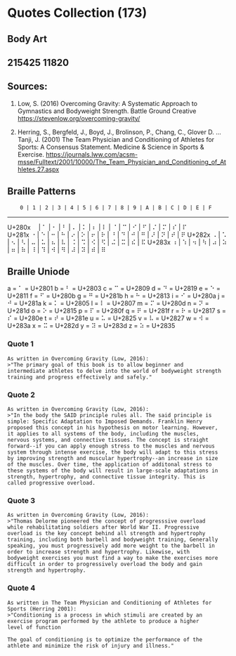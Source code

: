 # Quotes Collection (173)

## Body Art
## 215425 11820

## Sources:

1. Low, S. (2016) Overcoming Gravity: A Systematic Approach to 
		Gymnastics and Bodyweight Strength. Battle Ground Creative
		https://stevenlow.org/overcoming-gravity/

2. Herring, S., Bergfeld, J., Boyd, J., Brolinson, P., Chang, C., Glover
		D. ... Tanji, J. (2001) The Team Physician and Conditioning of
		Athletes for Sports: A Consensus Statement. Medicine & Science
		in Sports & Exercise.
		https://journals.lww.com/acsm-msse/Fulltext/2001/10000/The_Team_Physician_and_Conditioning_of_Athletes.27.aspx 
		
		
##							Braille Patterns
        0 | 1 | 2 | 3 | 4 | 5 | 6 | 7 | 8 | 9 | A | B | C | D | E | F
 ----------------------------------------------------------------------
U+280x  ⠀  | ⠁ | ⠂ | ⠃  | ⠄  | ⠅ | ⠆  | ⠇ | ⠈  | ⠉ | ⠊  | ⠋ | ⠌  | ⠍  | ⠎ | ⠏  
U+281x  ⠐  | ⠑ | ⠒ | ⠓  | ⠔  | ⠕ | ⠖  | ⠗ | ⠘  | ⠙ | ⠚  | ⠛ | ⠜  | ⠝  | ⠞ | ⠟ 
U+282x  ⠠  | ⠡ | ⠢ | ⠣  | ⠤  | ⠥ | ⠦  | ⠧ | ⠨  | ⠩ | ⠪  | ⠫ | ⠬  | ⠭  | ⠮ | ⠯
U+283x  ⠰  | ⠱ | ⠲ | ⠳  | ⠴  | ⠵ | ⠶  | ⠷ | ⠸  | ⠹ | ⠺  | ⠻ | ⠼  | ⠽  | ⠾ | ⠿

## Braille Uniode

a = ⠁ = U+2801
b = ⠃ = U+2803
c = ⠉ = U+2809
d = ⠙ = U+2819
e = ⠑ = U+2811
f = ⠋ = U+280b
g = ⠛ = U+281b
h = ⠓ = U+2813
i = ⠊ = U+280a
j = ⠚ = U+281a
k = ⠅ = U+2805
l = ⠇ = U+2807
m = ⠍ = U+280d
n = ⠝ = U+281d
o = ⠕ = U+2815
p = ⠏ = U+280f
q = ⠟ = U+281f
r = ⠗ = U+2817
s = ⠎ = U+280e
t = ⠞ = U+281e
u = ⠥ = U+2825
v = ⠧ = U+2827
w = ⠺ = U+283a 
x = ⠭ = U+282d
y = ⠽ = U+283d
z = ⠵ = U+2835

### Quote 1

	As written in Overcoming Gravity (Low, 2016):
	>"The primary goal of this book is to allow beginner and 
	intermediate athletes to delve into the world of bodyweight strength
	training and progress effectively and safely."
	
### Quote 2

	As written in Overcoming Gravity (Low, 2016):
	>"In the body the SAID principle rules all. The said principle is 
	simple: Specific Adaptation to Imposed Demands. Franklin Henry 
	proposed this concept in his hypothesis on motor learning. However,
	it applies to all systems of the body, including the muscles, 
	nervous systems, and connective tissues. The concept is straight 
	forward--if you can apply enough stress to the muscles and nervous
	system through intense exercise, the body will adapt to this stress
	by improving strength and muscular hypertrophy--an increase in size
	of the muscles. Over time, the application of additonal stress to 
	these systems of the body will result in large-scale adaptations in
	strength, hypertrophy, and connective tissue integrity. This is 
	called progressive overload.
	
### Quote 3

	As written in Overcoming Gravity (Low, 2016):
	>"Thomas Delorme pioneered the concept of progresssive overload 
	while rehabilitating soldiers after World War II. Progressive 
	overload is the key concept behind all strength and hypertrophy 
	training, including both barbell and bodyweight training, Generally
	speaking, you must progressively add more weight to the barbell in 
	order to increase strength and hypertrophy. Likewise, with 
	bodyweight exercises you must find a way to make the exercises more 
	difficult in order to progressively overload the body and gain 
	strength and hypertrophy.
	
### Quote 4

	As written in The Team Physician and Conditioning of Athletes for 
	Sports (Herring 2001):
	>"Conditioning is a process in which stimuli are created by an 
	exercise program performed by the athlete to produce a higher
	level of function
	
	The goal of conditioning is to optimize the performance of the 
	athlete and minimize the risk of injury and illness."
	

